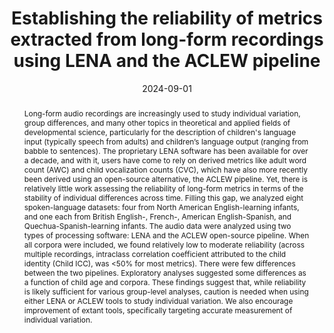 ---
title: "Establishing the reliability of metrics extracted from long-form recordings using LENA and the ACLEW pipeline"
collection: publications
paperurl: 'https://link.springer.com/article/10.3758/s13428-024-02493-2'
link: https://link.springer.com/article/10.3758/s13428-024-02493-2
tags:
    - tag: Language acquisition
      id: language-acquisition
      color: '#BDB76B'
      text_color: '#ffffff'
    - tag: Statistical and Bayesian Inference
      id: statistical-and-bayesian-inference
      color: '#9ACD32'
      text_color: '#ffffff'
type: publications
date: 2024-09-01
venue: 'Behavior Research Methods'
authors: Cristia A., <b>Gautheron L.</b>, Zhang Z., Schuller B., Scaff C., Rowland C., Räsänen O., Peurey L., Lavechin M., Havard W., Fausey C., Cychosz M., Bergelson E., Anderson H., Al N., Soderstrom M.
credit: 'Data curation,Software,Writing – review &amp; editing'
abstract: "Long-form audio recordings are increasingly used to study individual variation, group differences, and many other topics in theoretical and applied fields of developmental science, particularly for the description of children&apos;s language input (typically speech from adults) and children’s language output (ranging from babble to sentences). The proprietary LENA software has been available for over a decade, and with it, users have come to rely on derived metrics like adult word count (AWC) and child vocalization counts (CVC), which have also more recently been derived using an open-source alternative, the ACLEW pipeline. Yet, there is relatively little work assessing the reliability of long-form metrics in terms of the stability of individual differences across time. Filling this gap, we analyzed eight spoken-language datasets: four from North American English-learning infants, and one each from British English-, French-, American English-Spanish, and Quechua-Spanish-learning infants. The audio data were analyzed using two types of processing software: LENA and the ACLEW open-source pipeline. When all corpora were included, we found relatively low to moderate reliability (across multiple recordings, intraclass correlation coefficient attributed to the child identity (Child ICC), was <50% for most metrics). There were few differences between the two pipelines. Exploratory analyses suggested some differences as a function of child age and corpora. These findings suggest that, while reliability is likely sufficient for various group-level analyses, caution is needed when using either LENA or ACLEW tools to study individual variation. We also encourage improvement of extant tools, specifically targeting accurate measurement of individual variation."
citation: ' Alejandrina Cristia,  Lucas Gautheron,  Zixing Zhang,  Björn Schuller,  Camila Scaff,  Caroline Rowland,  Okko Räsänen,  Loann Peurey,  Marvin Lavechin,  William Havard,  Caitlin Fausey,  Margaret Cychosz,  Elika Bergelson,  Heather Anderson,  Najla Al,  Melanie Soderstrom, &quot;Establishing the reliability of metrics extracted from long-form recordings using LENA and the ACLEW pipeline.&quot; Behavior Research Methods, 2024.'
---